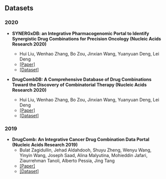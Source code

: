 ## Datasets

### 2020

- **SYNERGxDB: an Integrative Pharmacogenomic Portal to Identify Synergistic Drug Combinations for Precision Oncology (Nucleic Acids Research 2020)**
  - Hui Liu, Wenhao Zhang, Bo Zou, Jinxian Wang, Yuanyuan Deng, Lei Deng
  - [[Paper]](https://academic.oup.com/nar/article/48/D1/D871/5609522)
  - [[Dataset]](http://SYNERGxDB.ca/)

- **DrugCombDB: A Comprehensive Database of Drug Combinations Toward the Discovery of Combinatorial Therapy (Nucleic Acids Research 2020)**
  - Hui Liu, Wenhao Zhang, Bo Zou, Jinxian Wang, Yuanyuan Deng, Lei Deng
  - [[Paper]](https://academic.oup.com/nar/article/48/D1/D871/5609522)
  - [[Dataset]](http://drugcombdb.denglab.org/)

### 2019

- **DrugComb: An Integrative Cancer Drug Combination Data Portal (Nucleic Acids Research 2019)**
  - Bulat Zagidullin, Jehad Aldahdooh, Shuyu Zheng, Wenyu Wang, Yinyin Wang, Joseph Saad, Alina Malyutina, Mohieddin Jafari, Ziaurrehman Tanoli, Alberto Pessia, Jing Tang
  - [[Paper]](https://pubmed.ncbi.nlm.nih.gov/31066443/)
  - [[Dataset]](https://drugcomb.fimm.fi/)
